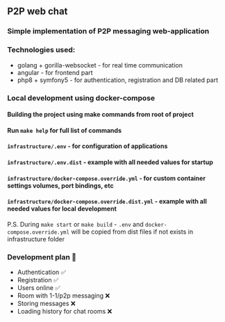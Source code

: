 ## P2P web chat
### Simple implementation of P2P messaging web-application
### Technologies used:

- golang + gorilla-websocket - for real time communication
- angular - for frontend part
- php8 + symfony5 - for authentication, registration and DB related part

### Local development using docker-compose
#### Building the project using make commands from root of project
#### Run `make help` for full list of commands
#### `infrastructure/.env` - for configuration of applications
#### `infrastructure/.env.dist` - example with all needed values for startup
#### `infrastructure/docker-compose.override.yml` - for custom container settings volumes, port bindings, etc
#### `infrastructure/docker-compose.override.dist.yml` - example with all needed values for local development

P.S.
During `make start` or `make build` - `.env` and `docker-compose.override.yml` will be copied from dist files if not exists in infrastructure folder

### Development plan :dart:

- Authentication :white_check_mark:
- Registration :white_check_mark:
- Users online :white_check_mark:
- Room with 1-1/p2p messaging :x:
- Storing messages :x:
- Loading history for chat rooms :x:
